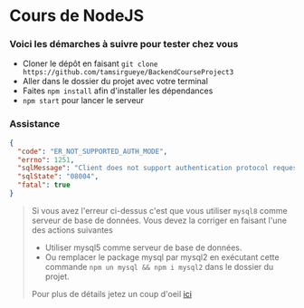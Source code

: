 # Cours de NodeJS

### Voici les démarches à suivre pour tester chez vous
>
- Cloner le dépôt en faisant `git clone https://github.com/tamsirgueye/BackendCourseProject3`
- Aller dans le dossier du projet avec votre terminal
- Faites `npm install` afin d'installer les dépendances
- `npm start` pour lancer le serveur
>
### Assistance
```json
{
  "code": "ER_NOT_SUPPORTED_AUTH_MODE",
  "errno": 1251,
  "sqlMessage": "Client does not support authentication protocol requested by server; consider upgrading MySQL client",
  "sqlState": "08004",
  "fatal": true
}
```
> Si vous avez l'erreur ci-dessus c'est que vous utiliser `mysql8` comme serveur de base de données. Vous devez la corriger en faisant l'une des actions suivantes
>- Utiliser mysql5 comme serveur de base de données.
>- Ou remplacer le package mysql par mysql2 en exécutant cette commande `npm un mysql && npm i mysql2` dans le dossier du projet.
>
> Pour plus de détails jetez un coup d'oeil [ici](https://stackoverflow.com/a/56509065)
